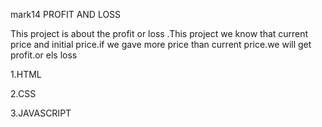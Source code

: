 mark14
PROFIT AND LOSS

This project is about the profit or loss .This project we know that current price and initial price.if we gave more price than current price.we will get profit.or els loss

1.HTML

2.CSS

3.JAVASCRIPT
